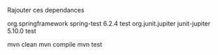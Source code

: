 Rajouter ces dependances

<dependency>
  <groupId>org.springframework</groupId>
  <artifactId>spring-test</artifactId>
  <version>6.2.4</version>
  <scope>test</scope>
</dependency>
<dependency>
  <groupId>org.junit.jupiter</groupId>
  <artifactId>junit-jupiter</artifactId>
  <version>5.10.0</version>
  <scope>test</scope>
</dependency>



mvn clean
mvn compile
mvn test
